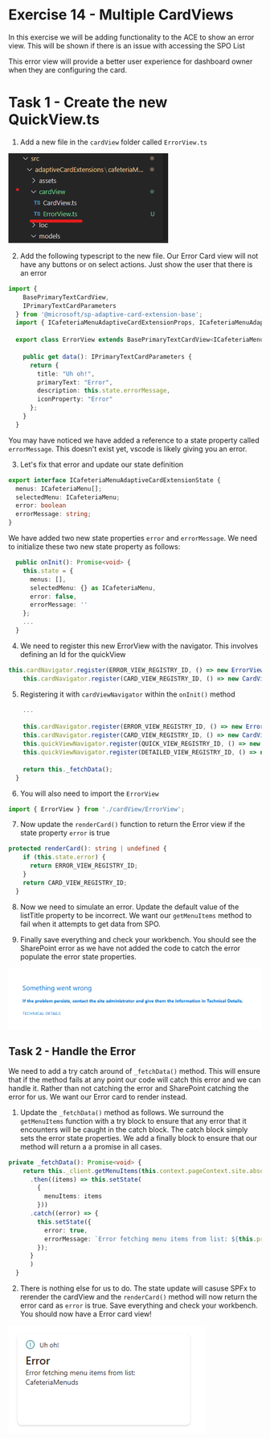 # Exercise 14 - Multiple CardViews

In this exercise we will be adding functionality to the ACE to show an error view. This will be shown if there is an issue with accessing the SPO List

This error view will provide a better user experience for dashboard owner when they are configuring the card.

# Task 1 - Create the new QuickView.ts

1. Add a new file in the `cardView` folder called `ErrorView.ts`

![ErrorView.ts](../../Assets/ErrorView.png)

2. Add the following typescript to the new file. Our Error Card view will not have any buttons or on select actions. Just show the user that there is an error

```typescript
import {
    BasePrimaryTextCardView,
    IPrimaryTextCardParameters
  } from '@microsoft/sp-adaptive-card-extension-base';
  import { ICafeteriaMenuAdaptiveCardExtensionProps, ICafeteriaMenuAdaptiveCardExtensionState } from '../CafeteriaMenuAdaptiveCardExtension';
  
  export class ErrorView extends BasePrimaryTextCardView<ICafeteriaMenuAdaptiveCardExtensionProps, ICafeteriaMenuAdaptiveCardExtensionState> {
  
    public get data(): IPrimaryTextCardParameters {
      return {
        title: "Uh oh!",
        primaryText: "Error",
        description: this.state.errorMessage,
        iconProperty: "Error"
      };
    }
  }
```
You may have noticed we have added a reference to a state property called `errorMessage`. This doesn't exist yet, vscode is likely giving you an error.

3. Let's fix that error and update our state definition

```typescript
export interface ICafeteriaMenuAdaptiveCardExtensionState {
  menus: ICafeteriaMenu[];
  selectedMenu: ICafeteriaMenu;
  error: boolean
  errorMessage: string;
}
```

We have added two new state properties `error` and `errorMessage`. We need to initialize these two new state property as follows:

```typescript
  public onInit(): Promise<void> {
    this.state = {
      menus: [],
      selectedMenu: {} as ICafeteriaMenu,
      error: false,
      errorMessage: ''
    };
    ...
  }
```

4. We need to register this new ErrorView with the navigator. This involves defining an Id for the quickView

```typescript
this.cardNavigator.register(ERROR_VIEW_REGISTRY_ID, () => new ErrorView());
    this.cardNavigator.register(CARD_VIEW_REGISTRY_ID, () => new CardView());
```

5. Registering it with `cardViewNavigator` within the `onInit()` method

```typescript
    ...

    this.cardNavigator.register(ERROR_VIEW_REGISTRY_ID, () => new ErrorView());
    this.cardNavigator.register(CARD_VIEW_REGISTRY_ID, () => new CardView());
    this.quickViewNavigator.register(QUICK_VIEW_REGISTRY_ID, () => new QuickView());
    this.quickViewNavigator.register(DETAILED_VIEW_REGISTRY_ID, () => new DetailedView());

    return this._fetchData();
  }
```

6. You will also need to import the `ErrorView`

```typescript
import { ErrorView } from './cardView/ErrorView';
```

7. Now update the `renderCard()` function to return the Error view if the state property `error` is true

```typescript
protected renderCard(): string | undefined {
    if (this.state.error) {
      return ERROR_VIEW_REGISTRY_ID;
    }
    return CARD_VIEW_REGISTRY_ID;
  }
```

8. Now we need to simulate an error. Update the default value of the listTitle property to be incorrect. We want our `getMenuItems` method to fail when it attempts to get data from SPO. 

9. Finally save everything and check your workbench. You should see the SharePoint error as we have not added the code to catch the error populate the error state properties.

![No Error Card](../../Assets/SPOCardError.png)

## Task 2 - Handle the Error

We need to add a try catch around of `_fetchData()` method. This will ensure that if the method fails at any point our code will catch this error and we can handle it. Rather than not catching the error and SharePoint catching the error for us. We want our Error card to render instead.

1. Update the `_fetchData()` method as follows. We surround the `getMenuItems` function with a try block to ensure that any error that it encounters will be caught in the catch block. The catch block simply sets the error state properties. We add a finally block to ensure that our method will return a a promise in all cases.

```typescript
private _fetchData(): Promise<void> {
    return this._client.getMenuItems(this.context.pageContext.site.absoluteUrl, this.properties.listTitle)
      .then((items) => this.setState(
        {
          menuItems: items
        }))
      .catch((error) => {
        this.setState({
          error: true,
          errorMessage: `Error fetching menu items from list: ${this.properties.listTitle}`
        });
      }
      )
  }
```

2. There is nothing else for us to do. The state update will casuse SPFx to rerender the cardView and the `renderCard()` method will now return the error card as `error` is true. Save everything and check your workbench. You should now have a Error card view!

![Error Card View shown](../../Assets/ErrorCardViewWorkbench.png)